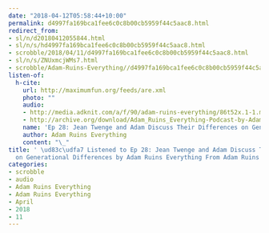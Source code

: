 ```yaml
---
date: "2018-04-12T05:58:44+10:00"
permalink: d4997fa169bca1fee6c0c8b00cb5959f44c5aac8.html
redirect_from:
- sl/n/d20180412055844.html
- sl/n/s/hd4997fa169bca1fee6c0c8b00cb5959f44c5aac8.html
- scrobble/2018/04/11/d4997fa169bca1fee6c0c8b00cb5959f44c5aac8.html
- sl/n/s/ZNUxmcjWMs7.html
- scrobble/Adam-Ruins-Everything//d4997fa169bca1fee6c0c8b00cb5959f44c5aac8.html
listen-of:
  h-cite:
    url: http://maximumfun.org/feeds/are.xml
    photo: ""
    audio:
    - http://media.adknit.com/a/f/90/adam-ruins-everything/86t52x.1-1.mp3
    - http://archive.org/download/Adam_Ruins_Everything-Podcast-by-Adam_Ruins_Everything/Ep_28_Jean_Twenge_and_Adam_Discuss_Their_Differences_on_Generational_Differences.mp3
    name: 'Ep 28: Jean Twenge and Adam Discuss Their Differences on Generational Differences'
    author: Adam Ruins Everything
    content: "\_"
title: ' \ud83c\udfa7 Listened to Ep 28: Jean Twenge and Adam Discuss Their Differences
  on Generational Differences by Adam Ruins Everything From Adam Ruins Everything'
categories:
- scrobble
- audio
- Adam Ruins Everything
- Adam Ruins Everything
- April
- 2018
- 11
---
```

